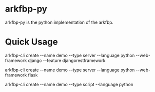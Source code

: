 # arkfbp-py

arkfbp-py is the python implementation of the arkfbp.



# Quick Usage

arkfbp-cli create --name demo --type server --language python --web-framework django --feature djangorestframework

arkfbp-cli create --name demo --type server --language python --web-framework flask

arkfbp-cli create --name demo --type script --language python


